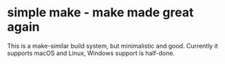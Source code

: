 # simple make - make made great again
This is a make-similar build system, but minimalistic and good.
Currently it supports macOS and Linux, Windows support is half-done.
